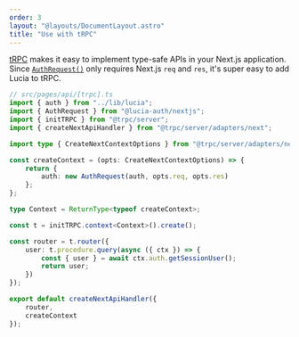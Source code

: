 ```yaml
---
order: 3
layout: "@layouts/DocumentLayout.astro"
title: "Use with tRPC"
---
```


[tRPC](https://github.com/trpc/trpc) makes it easy to implement type-safe APIs in your Next.js application. Since [`AuthRequest()`](/nextjs/api-reference/server-api#authrequest) only requires Next.js `req` and `res`, it's super easy to add Lucia to tRPC.

```ts
// src/pages/api/[trpc].ts
import { auth } from "../lib/lucia";
import { AuthRequest } from "@lucia-auth/nextjs";
import { initTRPC } from "@trpc/server";
import { createNextApiHandler } from "@trpc/server/adapters/next";

import type { CreateNextContextOptions } from "@trpc/server/adapters/next";

const createContext = (opts: CreateNextContextOptions) => {
	return {
		auth: new AuthRequest(auth, opts.req, opts.res)
	};
};

type Context = ReturnType<typeof createContext>;

const t = initTRPC.context<Context>().create();

const router = t.router({
	user: t.procedure.query(async ({ ctx }) => {
		const { user } = await ctx.auth.getSessionUser();
		return user;
	})
});

export default createNextApiHandler({
	router,
	createContext
});
```
